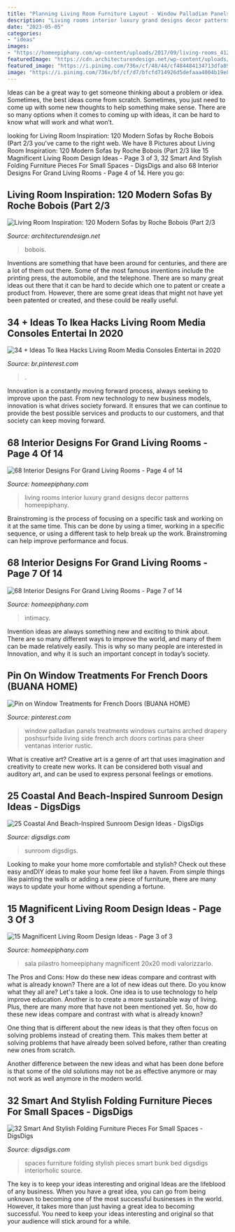 ```yaml
---
title: "Planning Living Room Furniture Layout - Window Palladian Panels Treatments Windows Curtains Arched Drapery Poshsurfside Living Side French Arch Doors Cortinas Para Sheer Ventanas Interior Rustic"
description: "Living rooms interior luxury grand designs decor patterns homeepiphany"
date: "2023-05-05"
categories:
- "ideas"
images:
- "https://homeepiphany.com/wp-content/uploads/2017/09/living-rooms_412.jpg"
featuredImage: "https://cdn.architecturendesign.net/wp-content/uploads/2014/08/roche-bobois-sofa-black-14.jpg"
featured_image: "https://i.pinimg.com/736x/cf/48/44/cf484484134713dfa890a4afa449a8d7.jpg"
image: "https://i.pinimg.com/736x/bf/cf/d7/bfcfd714926d5defaaa4004b19e80ae3.jpg"
---
```



Ideas can be a great way to get someone thinking about a problem or idea. Sometimes, the best ideas come from scratch. Sometimes, you just need to come up with some new thoughts to help something make sense. There are so many options when it comes to coming up with ideas, it can be hard to know what will work and what won’t.

	

		
looking for Living Room Inspiration: 120 Modern Sofas by Roche Bobois (Part 2/3 you've came to the right web. We have 8 Pictures about Living Room Inspiration: 120 Modern Sofas by Roche Bobois (Part 2/3 like 15 Magnificent Living Room Design Ideas - Page 3 of 3, 32 Smart And Stylish Folding Furniture Pieces For Small Spaces - DigsDigs and also 68 Interior Designs For Grand Living Rooms - Page 4 of 14. Here you go:
		
    
## Living Room Inspiration: 120 Modern Sofas By Roche Bobois (Part 2/3

<img loading=lazy src="https://cdn.architecturendesign.net/wp-content/uploads/2014/08/roche-bobois-sofa-black-14.jpg" onerror="this.onerror=null;this.src='https://tse3.mm.bing.net/th?id=OIP.UPTFnAENky5UuwjelxcaIwHaEs&amp;pid=15.1';" alt="Living Room Inspiration: 120 Modern Sofas by Roche Bobois (Part 2/3">

_Source: architecturendesign.net_

>bobois. 

	

Inventions are something that have been around for centuries, and there are a lot of them out there. Some of the most famous inventions include the printing press, the automobile, and the telephone. There are so many great ideas out there that it can be hard to decide which one to patent or create a product from. However, there are some great ideas that might not have yet been patented or created, and these could be really useful.

    
## 34 + Ideas To Ikea Hacks Living Room Media Consoles Entertai In 2020

<img loading=lazy src="https://i.pinimg.com/736x/cf/48/44/cf484484134713dfa890a4afa449a8d7.jpg" onerror="this.onerror=null;this.src='https://tse1.mm.bing.net/th?id=OIP.hbb-_ybisDtDEbv0eatUBwHaKx&amp;pid=15.1';" alt="34 + Ideas To Ikea Hacks Living Room Media Consoles Entertai in 2020">

_Source: br.pinterest.com_

>. 

	

Innovation is a constantly moving forward process, always seeking to improve upon the past. From new technology to new business models, innovation is what drives society forward. It ensures that we can continue to provide the best possible services and products to our customers, and that society can keep moving forward.

    
## 68 Interior Designs For Grand Living Rooms - Page 4 Of 14

<img loading=lazy src="https://homeepiphany.com/wp-content/uploads/2015/09/68-Interior-Designs-For-Grand-Living-Rooms-19.jpg" onerror="this.onerror=null;this.src='https://tse1.mm.bing.net/th?id=OIP.L9jRcaarYwYy9bn5bJMZQAHaF8&amp;pid=15.1';" alt="68 Interior Designs For Grand Living Rooms - Page 4 of 14">

_Source: homeepiphany.com_

>living rooms interior luxury grand designs decor patterns homeepiphany. 

	

Brainstroming is the process of focusing on a specific task and working on it at the same time. This can be done by using a timer, working in a specific sequence, or using a different task to help break up the work. Brainstroming can help improve performance and focus.

    
## 68 Interior Designs For Grand Living Rooms - Page 7 Of 14

<img loading=lazy src="https://homeepiphany.com/wp-content/uploads/2015/09/68-Interior-Designs-For-Grand-Living-Rooms-30.jpg" onerror="this.onerror=null;this.src='https://tse4.mm.bing.net/th?id=OIP.ADEF6mVf3l0EcjJQC_GI_QHaE7&amp;pid=15.1';" alt="68 Interior Designs For Grand Living Rooms - Page 7 of 14">

_Source: homeepiphany.com_

>intimacy. 

	

Invention ideas are always something new and exciting to think about. There are so many different ways to improve the world, and many of them can be made relatively easily. This is why so many people are interested in Innovation, and why it is such an important concept in today’s society.

    
## Pin On Window Treatments For French Doors (BUANA HOME)

<img loading=lazy src="https://i.pinimg.com/736x/bf/cf/d7/bfcfd714926d5defaaa4004b19e80ae3.jpg" onerror="this.onerror=null;this.src='https://tse2.mm.bing.net/th?id=OIP.zDLGbYUvoO9b-WeIojNypAHaJ_&amp;pid=15.1';" alt="Pin on Window Treatments for French Doors (BUANA HOME)">

_Source: pinterest.com_

>window palladian panels treatments windows curtains arched drapery poshsurfside living side french arch doors cortinas para sheer ventanas interior rustic. 

	

What is creative art?
Creative art is a genre of art that uses imagination and creativity to create new works. It can be considered both visual and auditory art, and can be used to express personal feelings or emotions.

    
## 25 Coastal And Beach-Inspired Sunroom Design Ideas - DigsDigs

<img loading=lazy src="https://www.digsdigs.com/photos/coastal-and-beach-inspired-sunroom-design-ideas-10-554x838.jpg" onerror="this.onerror=null;this.src='https://tse1.mm.bing.net/th?id=OIP.iKCKAIBOd4Cf15_2VZcc1QHaLM&amp;pid=15.1';" alt="25 Coastal And Beach-Inspired Sunroom Design Ideas - DigsDigs">

_Source: digsdigs.com_

>sunroom digsdigs. 

	

Looking to make your home more comfortable and stylish? Check out these easy andDIY ideas to make your home feel like a haven. From simple things like painting the walls or adding a new piece of furniture, there are many ways to update your home without spending a fortune.

    
## 15 Magnificent Living Room Design Ideas - Page 3 Of 3

<img loading=lazy src="https://homeepiphany.com/wp-content/uploads/2017/09/living-rooms_412.jpg" onerror="this.onerror=null;this.src='https://tse3.mm.bing.net/th?id=OIP.rDg2pcTUbWkY3n8AE9yd6wHaJ4&amp;pid=15.1';" alt="15 Magnificent Living Room Design Ideas - Page 3 of 3">

_Source: homeepiphany.com_

>sala pilastro homeepiphany magnificent 20x20 modi valorizzarlo. 

	

The Pros and Cons: How do these new ideas compare and contrast with what is already known?
There are a lot of new ideas out there. Do you know what they all are? Let's take a look. 
One idea is to use technology to help improve education. Another is to create a more sustainable way of living. Plus, there are many more that have not been mentioned yet. So, how do these new ideas compare and contrast with what is already known?

One thing that is different about the new ideas is that they often focus on solving problems instead of creating them. This makes them better at solving problems that have already been solved before, rather than creating new ones from scratch. 

Another difference between the new ideas and what has been done before is that some of the old solutions may not be as effective anymore or may not work as well anymore in the modern world.

    
## 32 Smart And Stylish Folding Furniture Pieces For Small Spaces - DigsDigs

<img loading=lazy src="http://www.digsdigs.com/photos/smart-and-stylish-folding-furniture-pieces-for-small-spaces-23-554x831.jpg" onerror="this.onerror=null;this.src='https://tse4.mm.bing.net/th?id=OIP.YqzM-QtKHEYNs9U_TvLa5AHaLH&amp;pid=15.1';" alt="32 Smart And Stylish Folding Furniture Pieces For Small Spaces - DigsDigs">

_Source: digsdigs.com_

>spaces furniture folding stylish pieces smart bunk bed digsdigs interiorholic source. 

	

The key is to keep your ideas interesting and original
Ideas are the lifeblood of any business. When you have a great idea, you can go from being unknown to becoming one of the most successful businesses in the world. However, it takes more than just having a great idea to becoming successful. You need to keep your ideas interesting and original so that your audience will stick around for a while.


